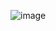 

![image](https://user-images.githubusercontent.com/9981092/160036365-63fcd041-9369-420e-ad86-37aee9229cb3.png)
